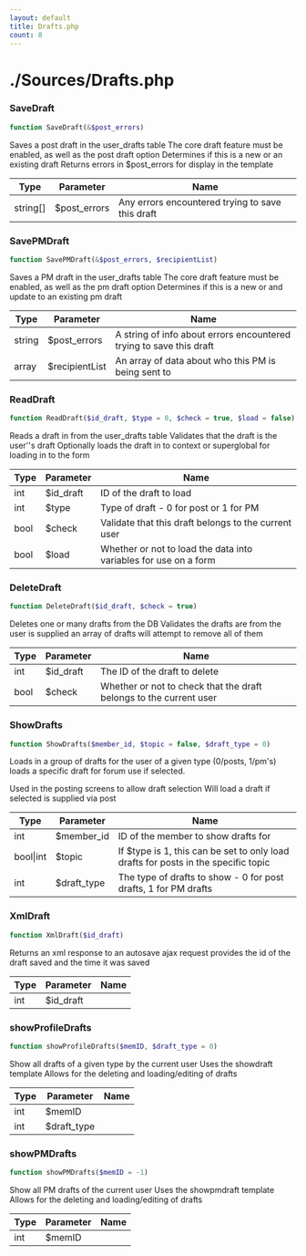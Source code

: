 ```yaml
---
layout: default
title: Drafts.php
count: 8
---
```


# ./Sources/Drafts.php

### SaveDraft

```php
function SaveDraft(&$post_errors)
```
Saves a post draft in the user_drafts table
The core draft feature must be enabled, as well as the post draft option
Determines if this is a new or an existing draft
Returns errors in $post_errors for display in the template



Type|Parameter|Name
---|---|---
string[]|$post_errors|Any errors encountered trying to save this draft
### SavePMDraft

```php
function SavePMDraft(&$post_errors, $recipientList)
```
Saves a PM draft in the user_drafts table
The core draft feature must be enabled, as well as the pm draft option
Determines if this is a new or and update to an existing pm draft



Type|Parameter|Name
---|---|---
string|$post_errors|A string of info about errors encountered trying to save this draft
array|$recipientList|An array of data about who this PM is being sent to
### ReadDraft

```php
function ReadDraft($id_draft, $type = 0, $check = true, $load = false)
```
Reads a draft in from the user_drafts table
Validates that the draft is the user''s draft
Optionally loads the draft in to context or superglobal for loading in to the form



Type|Parameter|Name
---|---|---
int|$id_draft|ID of the draft to load
int|$type|Type of draft - 0 for post or 1 for PM
bool|$check|Validate that this draft belongs to the current user
bool|$load|Whether or not to load the data into variables for use on a form
### DeleteDraft

```php
function DeleteDraft($id_draft, $check = true)
```
Deletes one or many drafts from the DB
Validates the drafts are from the user
is supplied an array of drafts will attempt to remove all of them



Type|Parameter|Name
---|---|---
int|$id_draft|The ID of the draft to delete
bool|$check|Whether or not to check that the draft belongs to the current user
### ShowDrafts

```php
function ShowDrafts($member_id, $topic = false, $draft_type = 0)
```
Loads in a group of drafts for the user of a given type (0/posts, 1/pm's)
loads a specific draft for forum use if selected.

Used in the posting screens to allow draft selection
Will load a draft if selected is supplied via post

Type|Parameter|Name
---|---|---
int|$member_id|ID of the member to show drafts for
bool&#124;int|$topic|If $type is 1, this can be set to only load drafts for posts in the specific topic
int|$draft_type|The type of drafts to show - 0 for post drafts, 1 for PM drafts
### XmlDraft

```php
function XmlDraft($id_draft)
```
Returns an xml response to an autosave ajax request
provides the id of the draft saved and the time it was saved



Type|Parameter|Name
---|---|---
int|$id_draft
### showProfileDrafts

```php
function showProfileDrafts($memID, $draft_type = 0)
```
Show all drafts of a given type by the current user
Uses the showdraft template
Allows for the deleting and loading/editing of drafts



Type|Parameter|Name
---|---|---
int|$memID
int|$draft_type
### showPMDrafts

```php
function showPMDrafts($memID = -1)
```
Show all PM drafts of the current user
Uses the showpmdraft template
Allows for the deleting and loading/editing of drafts



Type|Parameter|Name
---|---|---
int|$memID
